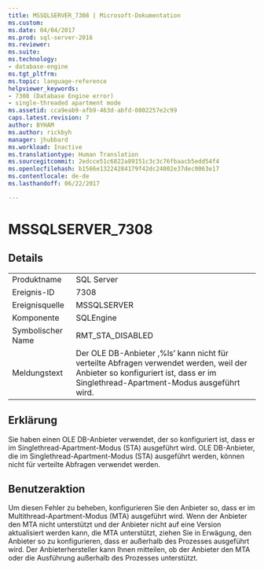 ```yaml
---
title: MSSQLSERVER_7308 | Microsoft-Dokumentation
ms.custom: 
ms.date: 04/04/2017
ms.prod: sql-server-2016
ms.reviewer: 
ms.suite: 
ms.technology:
- database-engine
ms.tgt_pltfrm: 
ms.topic: language-reference
helpviewer_keywords:
- 7308 (Database Engine error)
- single-threaded apartment mode
ms.assetid: cca9eab9-afb9-463d-abfd-0802257e2c99
caps.latest.revision: 7
author: BYHAM
ms.author: rickbyh
manager: jhubbard
ms.workload: Inactive
ms.translationtype: Human Translation
ms.sourcegitcommit: 2edcce51c6822a89151c3c3c76fbaacb5edd54f4
ms.openlocfilehash: b1566e13224284179f42dc24002e37dec0063e17
ms.contentlocale: de-de
ms.lasthandoff: 06/22/2017

---
```

# <a name="mssqlserver7308"></a>MSSQLSERVER_7308
  
## <a name="details"></a>Details  
  
|||  
|-|-|  
|Produktname|SQL Server|  
|Ereignis-ID|7308|  
|Ereignisquelle|MSSQLSERVER|  
|Komponente|SQLEngine|  
|Symbolischer Name|RMT_STA_DISABLED|  
|Meldungstext|Der OLE DB-Anbieter ‚%ls’ kann nicht für verteilte Abfragen verwendet werden, weil der Anbieter so konfiguriert ist, dass er im Singlethread-Apartment-Modus ausgeführt wird.|  
  
## <a name="explanation"></a>Erklärung  
Sie haben einen OLE DB-Anbieter verwendet, der so konfiguriert ist, dass er im Singlethread-Apartment-Modus (STA) ausgeführt wird. OLE DB-Anbieter, die im Singlethread-Apartment-Modus (STA) ausgeführt werden, können nicht für verteilte Abfragen verwendet werden.  
  
## <a name="user-action"></a>Benutzeraktion  
Um diesen Fehler zu beheben, konfigurieren Sie den Anbieter so, dass er im Multithread-Apartment-Modus (MTA) ausgeführt wird. Wenn der Anbieter den MTA nicht unterstützt und der Anbieter nicht auf eine Version aktualisiert werden kann, die MTA unterstützt, ziehen Sie in Erwägung, den Anbieter so zu konfigurieren, dass er außerhalb des Prozesses ausgeführt wird. Der Anbieterhersteller kann Ihnen mitteilen, ob der Anbieter den MTA oder die Ausführung außerhalb des Prozesses unterstützt.  
  

